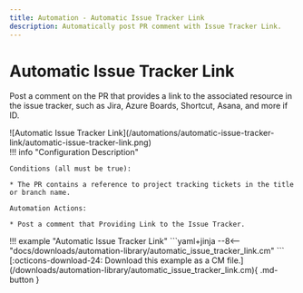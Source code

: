 ```yaml
---
title: Automation - Automatic Issue Tracker Link
description: Automatically post PR comment with Issue Tracker Link.
---
```


# Automatic Issue Tracker Link

Post a comment on the PR that provides a link to the associated resource in the issue tracker, such as Jira, Azure Boards, Shortcut, Asana, and more if ID.

<div class="automationImage" markdown="1">
![Automatic Issue Tracker Link](/automations/automatic-issue-tracker-link/automatic-issue-tracker-link.png)
</div>
<div class="automationDescription" markdown="1">
!!! info "Configuration Description"

    Conditions (all must be true):

    * The PR contains a reference to project tracking tickets in the title or branch name.

    Automation Actions:

    * Post a comment that Providing Link to the Issue Tracker.

</div>
<div class="automationExample" markdown="1">
!!! example "Automatic Issue Tracker Link"
    ```yaml+jinja
    --8<-- "docs/downloads/automation-library/automatic_issue_tracker_link.cm"
    ```
    <div class="result" markdown>
      <span>
      [:octicons-download-24: Download this example as a CM file.](/downloads/automation-library/automatic_issue_tracker_link.cm){ .md-button }
      </span>
    </div>
</div>
